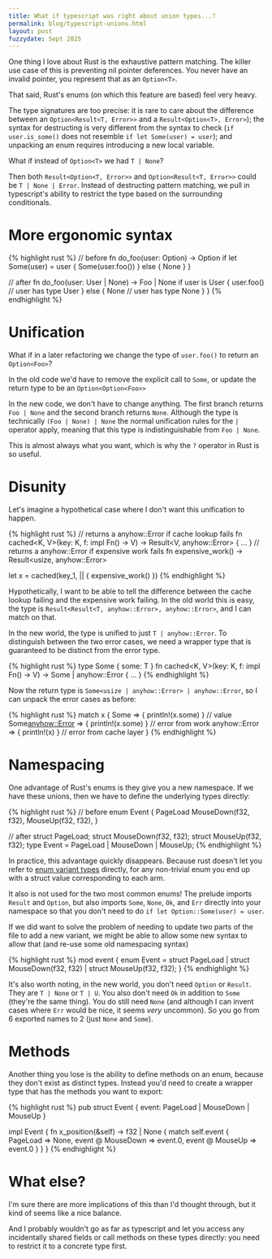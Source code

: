 ```yaml
---
title: What if typescript was right about union types...?
permalink: blog/typescript-unions.html
layout: post
fuzzydate: Sept 2025
---
```


One thing I love about Rust is the exhaustive pattern matching. The killer use case of this is preventing nil pointer deferences. You never have an invalid pointer, you represent that as an `Option<T>`.

That said, Rust's enums (on which this feature are based) feel very heavy.

The type signatures are too precise: it is rare to care about the difference between an `Option<Result<T, Error>>` and a `Result<Option<T>, Error>`); the syntax for destructing is very different from the syntax to check (`if user.is_some()`  does not resemble `if let Some(user) = user`); and unpacking an enum requires introducing a new local variable.

What if instead of `Option<T>` we had `T | None`?

Then both `Result<Option<T, Error>>` and `Option<Result<T, Error>>` could be `T | None | Error`. Instead of destructing pattern matching, we pull in typescript's ability to restrict the type based on the surrounding conditionals.

# More ergonomic syntax

{% highlight rust %}
// before
fn do_foo(user: Option<User>) -> Option<Foo>
  if let Some(user) = user {
    Some(user.foo())
  } else {
    None
  }
}

// after
fn do_foo(user: User | None) -> Foo | None
  if user is User {
    user.foo() // user has type User
  } else {
    None // user has type None
  }
}
{% endhighlight %}

# Unification

What if in a later refactoring we change the type of `user.foo()` to return an `Option<Foo>`?

In the old code we'd have to remove the explicit call to `Some`, or update the return type to be an `Option<Option<Foo>>`

In the new code, we don't have to change anything. The first branch returns `Foo | None` and the second branch returns `None`. Although the type is technically `(Foo | None) | None` the normal unification rules for the `|` operator apply, meaning that this type is indistinguishable from `Foo | None`.

This is almost always what you want, which is why the `?` operator in Rust is so useful.

# Disunity

Let's imagine a hypothetical case where I don't want this unification to happen.

{% highlight rust %}
// returns a anyhow::Error if cache lookup fails
fn cached<K, V>(key: K, f: impl Fn() -> V)
    -> Result<V, anyhow::Error> { ... }
// returns a anyhow::Error if expensive work fails
fn expensive_work() -> Result<usize, anyhow::Error>

let x = cached(key_1, || {
  expensive_work()
})
{% endhighlight %}

Hypothetically, I want to be able to tell the difference between the cache lookup failing and the expensive work failing. In the old world this is easy, the type is `Result<Result<T, anyhow::Error>, anyhow::Error>`, and I can match on that.

In the new world, the type is unified to just `T | anyhow::Error`.  To distinguish between the two error cases, we need a wrapper type that is guaranteed to be distinct from the error type.

{% highlight rust %}
type Some<T> {
  some: T
}
fn cached<K, V>(key: K, f: impl Fn() -> V)
    -> Some<V> | anyhow::Error { ... }
{% endhighlight %}

Now the return type is `Some<usize | anyhow::Error> | anyhow::Error`, so I can unpack the error cases as before:

{% highlight rust %}
match x {
  Some<usize> => { println!(x.some) } // value
  Some<anyhow::Error> => { println!(x.some) } // error from work
  anyhow::Error => { println!(x) } // error from cache layer
}
{% endhighlight %}

# Namespacing

One advantage of Rust's enums is they give you a new namespace. If we have these unions, then we have to define the underlying types directly:

{% highlight rust %}
// before
enum Event {
    PageLoad
    MouseDown(f32, f32),
    MouseUp(f32, f32),
}

// after
struct PageLoad;
struct MouseDown(f32, f32);
struct MouseUp(f32, f32);
type Event = PageLoad | MouseDown | MouseUp;
{% endhighlight %}

In practice, this advantage quickly disappears. Because rust doesn't let you refer to [enum variant types](https://github.com/rust-lang/lang-team/issues/122) directly, for any non-trivial enum you end up with a struct value corresponding to each arm.

It also is not used for the two most common enums! The prelude imports `Result` and `Option`, but also imports `Some`, `None`, `Ok`, and `Err` directly into your namespace so that you don't need to do `if let Option::Some(user) = user`.

If we did want to solve the problem of needing to update two parts of the file to add a new variant, we might be able to allow some new syntax to allow that (and re-use some old namespacing syntax)

{% highlight rust %}
mod event {
  enum Event =
    struct PageLoad |
    struct MouseDown(f32, f32) |
    struct MouseUp(f32, f32);
}
{% endhighlight %}

It's also worth noting, in the new world, you don't need `Option` or `Result`. They are `T | None` or `T | U`. You also don't need `Ok` in addition to `Some` (they're the same thing). You do still need `None` (and although I can invent cases where `Err` would be nice, it seems *very* uncommon). So you go from 6 exported names to 2 (just `None` and `Some`).

# Methods

Another thing you lose is the ability to define methods on an enum, because they don't exist as distinct types. Instead you'd need to create a wrapper type that has the methods you want to export:

{% highlight rust %}
pub struct Event {
  event: PageLoad | MouseDown | MouseUp
}

impl Event {
  fn x_position(&self) -> f32 | None {
    match self.event {
      PageLoad => None,
      event @ MouseDown => event.0,
      event @ MouseUp => event.0
    }
  }
}
{% endhighlight %}

# What else?

I'm sure there are more implications of this than I'd thought through, but it kind of seems like a nice balance.

And I probably wouldn't go as far as typescript and let you access any incidentally shared fields or call methods on these types directly: you need to restrict it to a concrete type first.
